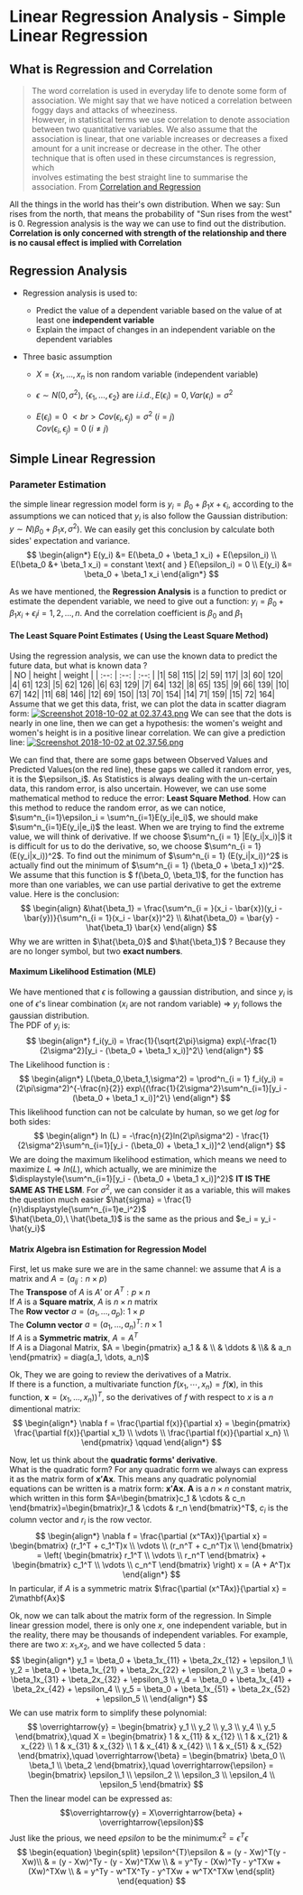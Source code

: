 # Linear Regression Analysis - Simple Linear Regression

## What is Regression and Correlation

> The word correlation is used in everyday life to denote some form of association.
> We might say that we have noticed a correlation between foggy days and attacks of wheeziness.  
> However, in statistical terms we use correlation to denote association between two
> quantitative variables. We also assume that the association is linear, that one variable
> increases or decreases a fixed amount for a unit increase or decrease in the other.
> The other technique that is often used in these circumstances is regression, which  
> involves estimating the best straight line to summarise the association.
> From <a href=" https://www.bmj.com/about-bmj/resources-readers/publications/statistics-square-one/11-correlation-and-regression"> Correlation and Regression </a>

All the things in the world has their's own distribution. When we say: Sun rises from the north, that means the probability of "Sun rises from the west" is $0$. Regression analysis is the way we can use to find out the distribution.
**Correlation is only concerned with strength of the relationship and there is no causal effect is implied with Correlation**

## Regression Analysis

* Regression analysis is used to:

  * Predict the value of a dependent variable based on the value of at least one **independent variable**
  * Explain the impact of changes in an independent variable on the dependent variables

* Three basic assumption

  * $X = \{x_1, \dots, x_n \text{ is non random variable (independent variable) }$

  * $\epsilon \sim N(0,\sigma^2),\ \{ \epsilon_1,\dots,\epsilon_2\} \text{  are  } i.i.d., E(\epsilon_i) = 0, Var(\epsilon_i)= \sigma^2$

  * $E(\epsilon_i)= 0 \  <br>
    Cov(\epsilon_i, \epsilon_j) = \sigma^2 \ (i = j)$ <br>
    $Cov(\epsilon_i, \epsilon_j) = 0 \ (i \neq j)$

## Simple Linear Regression

### Parameter Estimation

the simple linear regression model form is $y_i = \beta_0 + \beta_1 x + \epsilon_i$, according to the assumptions we can noticed that $y_i$ is also follow the Gaussian distribution: $y\sim N)\beta_0+\beta_1 x, \sigma^2)$. We can easily get this conclusion by calculate both sides' expectation and variance.
$$
  \begin{align*}
    E(y_i) &= E(\beta_0 + \beta_1 x_i) + E(\epsilon_i) \\
    E(\beta_0 &+ \beta_1 x_i) = constant \text{ and } E(\epsilon_i) = 0 \\
    E(y_i) &= \beta_0 + \beta_1 x_i
    \end{align*}
 $$

As we have mentioned, the **Regression Analysis** is a function to predict or estimate the dependent variable, we need to give out a function: $y_i = \beta_0 + \beta_1 x_i + \epsilon_i i = 1,2,\dots,n$. And the correlation coefficient is $\beta_0$ and $\beta_1$

#### The Least Square Point Estimates ( Using the Least Square Method)
Using the regression analysis, we can use the known data to predict the future data, but what is known data ? <br>
| NO | height | weight |
| :--: | :--:  | :--:  |
|1|      58|       115|
|2|      59|       117|
|3|      60|       120|
|4|      61|       123|
|5|      62|       126|
|6|      63|       129|
|7|      64|       132|
|8|      65|       135|
|9|      66|       139|
|10|     67|       142|
|11|     68|       146|
|12|     69|       150|
|13|     70|       154|
|14|     71|       159|
|15|     72|       164|<br>
Assume that we get this data, frist, we can plot the data in scatter diagram form:
[![Screenshot 2018-10-02 at 02.37.43.png](https://i.loli.net/2018/10/02/5bb26974a079a.png)](https://i.loli.net/2018/10/02/5bb26974a079a.png)
We can see that the dots is nearly in one line, then we can get a hypothesis: the women's weight and women's height is in a positive linear correlation. We can give a prediction line:
[![Screenshot 2018-10-02 at 02.37.56.png](https://i.loli.net/2018/10/02/5bb26974d03be.png)](https://i.loli.net/2018/10/02/5bb26974d03be.png)

We can find that, there are some gaps between Observed Values  and Predicted Values(on the red line), these gaps we called it random error, yes, it is the $\epsilson_i$. As Statistics is always dealing with the un-certain data, this random error, is also uncertain. However, we can use some mathematical method to reduce the error: **Least Square Method**. How can this method to reduce the random error, as we can notice, $\sum^n_{i=1}\epsilon_i = \sum^n_{i=1}E(y_i|e_i)$, we should make $\sum^n_{i=1}E(y_i|e_i)$ the least. When we are trying to find the extreme value, we will think of derivative. If we choose $\sum^n_{i = 1} |E(y_i|x_i)|$ it is difficult for us to do the derivative, so, we choose $\sum^n_{i = 1} (E(y_i|x_i))^2$. To find out the minimum of $\sum^n_{i = 1} (E(y_i|x_i))^2$ is actually find out the minimum of $\sum^n_{i = 1} (\beta_0 + \beta_1 x))^2$. We assume that this function is $ f(\beta_0, \beta_1)$, for the function has more than one variables, we can use partial derivative to get the extreme value. Here is the conclusion:
$$
  \begin{align}
    &\hat{\beta_1} = \frac{\sum^n_{i = }(x_i - \bar{x})(y_i - \bar{y})}{\sum^n_{i = 1}(x_i - \bar{x})^2} \\
    &\hat{\beta_0} = \bar{y} - \hat{\beta_1} \bar{x}
  \end{align}
$$
Why we are written in $\hat{\beta_0}$ and $\hat{\beta_1}$ ? Because they are no longer symbol, but two **exact numbers**.

#### Maximum Likelihood Estimation (MLE)

We have mentioned that $\epsilon$ is following a gaussian distribution, and since $y_i$ is one of $\epsilon$'s linear combination ($x_i$ are not random variable) $\Rightarrow$ $y_i$ follows the gaussian distribution.<br>
The PDF of $y_i$ is:
$$
  \begin{align*}
    f_i(y_i) = \frac{1}{\sqrt{2\pi}\sigma} exp\{-\frac{1}{2\sigma^2}[y_i - (\beta_0 + \beta_1 x_i)]^2\}  
  \end{align*}
$$
The Likelihood function is :
$$
  \begin{align*}
    L(\beta_0,\beta_1,\sigma^2) = \prod^n_{i = 1} f_i(y_i) = (2\pi\sigma^2)^{-\frac{n}{2}} exp\{(\frac{1}{2\sigma^2}\sum^n_{i=1}[y_i - (\beta_0 + \beta_1 x_i)]^2\}
  \end{align*}
$$
This likelihood function can not be calculate by human, so we get $log$ for both sides:
$$
  \begin{align*}
    ln (L) = -\frac{n}{2}ln(2\pi\sigma^2) - \frac{1}{2\sigma^2}\sum^n_{i=1}[y_i - (\beta_0) + \beta_1 x_i)]^2
  \end{align*}
$$
We are doing the maximum likelihood estimation, which means we need to maximize $L$ $\Rightarrow \ ln(L)$, which actually, we are minimize the $\displaystyle{\sum^n_{i=1}[y_i - (\beta_0 + \beta_1 x_i)]^2}$ **IT IS THE SAME AS THE LSM**. For $\sigma^2$, we can consider it as a variable, this will makes the question much easier $\hat{sigma} = \frac{1}{n}\displaystyle{\sum^n_{i=1}e_i^2}$ <br>
$\hat{\beta_0},\ \hat{\beta_1}$ is the same as the prious and $e_i = y_i - \hat{y_i}$

#### Matrix Algebra isn Estimation for Regression Model
First, let us make sure we are in the same channel: we assume that $A$ is a matrix and $A = (a_{ij}:n \times p)$ <br>
The **Transpose** of $A$ is $A'\text{ or } A^T : p \times n$ <br>
If $A$ is a  **Square matrix**, $A$ is $n \times n$ matrix <br>
The **Row vector** $a = (a_1,\dots,a_p):\ 1\times p$ <br>
The **Column vector** $a = (a_1,\dots,a_n)^T:\ n\times 1$ <br>
If $A$ is a **Symmetric matrix**, $A = A^T$ <br>
If $A$ is a Diagonal Matrix, $A = \begin{pmatrix} a_1 & & \\ & \ddots & \\& & a_n \end{pmatrix} = diag(a_1, \dots, a_n)$ <br>

Ok, They we are going to review the derivatives of a Matrix. <br>
If there is a function, a multivariate function $f(x_1,\cdots,x_n) = f(\mathbf{x})$, in this function, $\mathbf{x} = (x_1,\dots,x_n))^T$, so the derivatives of $f$ with respect to $x$ is a $n$ dimentional matrix:
$$
  \begin{align*}
    \nabla f = \frac{\partial f(x)}{\partial x}
		  = \begin{pmatrix}
				  \frac{\partial f(x)}{\partial x_1} \\
				      \vdots \\
				          \frac{\partial f(x)}{\partial x_n} \\
		     \end{pmatrix} \qquad
  \end{align*}
$$

Now, let us think about the **quadratic forms' derivative**. <br>
What is the quadratic form? For any quadratic form we always can express it as the matrix form of $\mathbf{x'Ax}$. This means any quadratic polynomial equations can be written is a matrix form: $\mathbf{x'Ax}$. $\mathbf{A}$ is a $n \times n$ constant matrix, which written in this form $A=\begin{bmatrix}c_1 & \cdots & c_n \end{bmatrix}=\begin{bmatrix}r_1 & \cdots & r_n \end{bmatrix}^T$, $c_i$ is the column vector and $r_i$ is the row vector.
$$
  \begin{align*}
  \nabla f = \frac{\partial (x^TAx)}{\partial x}
   = \begin{bmatrix}
      (r_1^T + c_1^T)x \\
      \vdots \\
      (r_n^T + c_n^T)x \\
     \end{bmatrix}
    = \left( \begin{bmatrix} r_1^T \\ \vdots \\ r_n^T \end{bmatrix} +
    \begin{bmatrix} c_1^T \\ \vdots \\ c_n^T \end{bmatrix} \right) x
    = (A + A^T)x   
  \end{align*}
$$
In particular, if $A$ is a symmetric matrix $\frac{\partial (x^TAx)}{\partial x} = 2\mathbf{Ax}$

Ok, now we can talk about the matrix form of the regression. In Simple linear gression model, there is only one $x$, one independent variable, but in the reality, there may be thousands of independent variables. For example, there are two $x$: $x_1$,$x_2$, and we have collected 5 data :
$$
  \begin{align*}
    y_1 = \beta_0 + \beta_1x_{11} + \beta_2x_{12} + \epsilon_1 \\
    y_2 = \beta_0 + \beta_1x_{21} + \beta_2x_{22} + \epsilon_2 \\
    y_3 = \beta_0 + \beta_1x_{31} + \beta_2x_{32} + \epsilon_3 \\
    y_4 = \beta_0 + \beta_1x_{41} + \beta_2x_{42} + \epsilon_4 \\
    y_5 = \beta_0 + \beta_1x_{51} + \beta_2x_{52} + \epsilon_5 \\
  \end{align*}
$$
We can use matrix form to  simplify these polynomial:
$$
\overrightarrow{y} =
\begin{bmatrix}
  y_1 \\
  y_2 \\
  y_3 \\
  y_4 \\
  y_5
\end{bmatrix},\quad X =
\begin{bmatrix}
1 & x_{11} & x_{12} \\
1 & x_{21} & x_{22} \\
1 & x_{31} & x_{32} \\
1 & x_{41} & x_{42} \\
1 & x_{51} & x_{52}
\end{bmatrix},\quad \overrightarrow{\beta} =
\begin{bmatrix}
  \beta_0 \\
  \beta_1 \\
  \beta_2
\end{bmatrix},\quad \overrightarrow{\epsilon} =
\begin{bmatrix}
  \epsilon_1 \\
  \epsilon_2 \\
  \epsilon_3 \\
  \epsilon_4 \\
  \epsilon_5
\end{bmatrix}
$$
Then the linear model can be expressed as:
$$\overrightarrow{y} = X\overrightarrow{beta} + \overrightarrow{\epsilon}$$
Just like the prious, we need $epsilon$ to be the minimum:$\epsilon ^ 2 = \epsilon^T\epsilon$
$$
  \begin{equation}
    \begin{split}
    \epsilon^{T}\epsilon & = (y - Xw)^T(y - Xw)\\
     & = (y - Xw)^Ty - (y - Xw)^TXw \\
     & = y^Ty - (Xw)^Ty - y^TXw + (Xw)^TXw \\
     & = y^Ty - w^TX^Ty - y^TXw + w^TX^TXw
    \end{split}
  \end{equation}
$$
